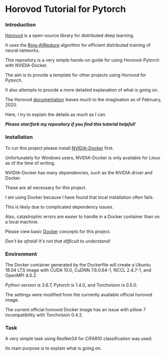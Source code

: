 # Horovod Tutorial for Pytorch

### Introduction

[Horovod](https://eng.uber.com/horovod) is a open-source library for distributed deep learning.

It uses the [Ring-AllReduce](http://andrew.gibiansky.com/blog/machine-learning/baidu-allreduce)
algorithm for efficient distributed training of neural networks. 

This repository is a very simple hands-on guide for using Horovod-Pytorch with NVIDIA-Docker.

The aim is to provide a template for other projects using Horovod for Pytorch.

It also attempts to provide a more detailed explanation of what is going on.

The Horovod [documentation](https://horovod.readthedocs.io/en/latest) 
leaves much to the imagination as of February, 2020.

Here, I try to explain the details as much as I can.

__*Please star/fork my repository if you find this tutorial helpful!*__

### Installation

To run this project please install 
[NVIDIA-Docker](https://github.com/NVIDIA/nvidia-docker) first.

Unfortunately for Windows users, NVIDIA-Docker is only available for Linux as of the time of writing. 

NVIDIA-Docker has many dependencies, such as the NVIDIA driver and Docker.

These are all necessary for this project.

I am using Docker because I have found that local installation often fails.

This is likely due to complicated dependency issues.

Also, catastrophic errors are easier to handle in a Docker container than on a local machine.

Please view basic [Docker](https://docs.docker.com) concepts for this project.

*Don't be afraid! It's not that difficult to understand!*

### Environment

The Docker container generated by the Dockerfile will create a 
Ubuntu 18.04 LTS image with CUDA 10.0, CuDNN 7.6.0.64-1,
NCCL 2.4.7-1, and OpenMPI 4.0.2.

Python version is 3.6.7, Pytorch is 1.4.0, and Torchvision is 0.5.0.

The settings were modified from the currently available official horovod image.

The current official horovod Docker image has an issue with pillow 7 incompatibility with Torchvision 0.4.2.

### Task

A very simple task using ResNet34 for CIFAR10 classification was used.

Its main purpose is to explain what is going on.
